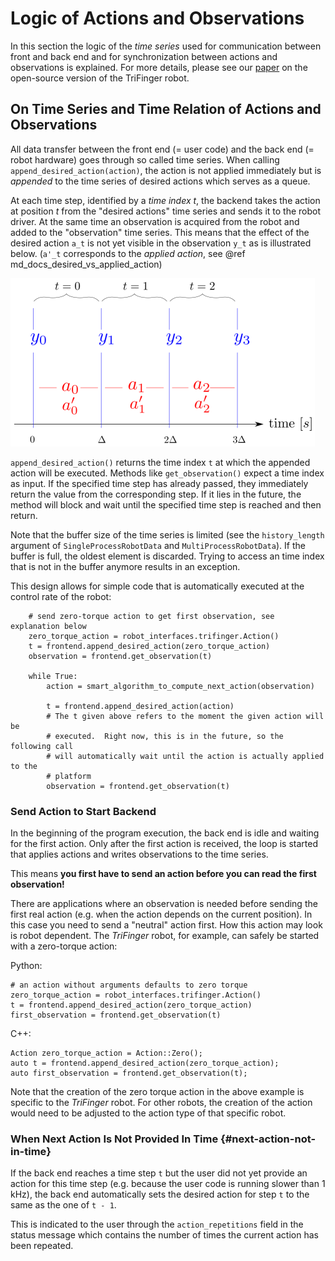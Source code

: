 Logic of Actions and Observations
=================================

In this section the logic of the _time series_ used for communication between
front and back end and for synchronization between actions and observations is
explained.  For more details, please see our
[paper](https://arxiv.org/abs/2008.03596) on the open-source version of the
TriFinger robot.


On Time Series and Time Relation of Actions and Observations
------------------------------------------------------------


All data transfer between the front end (= user code) and the back end (= robot
hardware) goes through so called time series. When calling
`append_desired_action(action)`, the action is not applied immediately but is
*appended* to the time series of desired actions which serves as a queue.

At each time step, identified by a _time index t_, the backend takes the action
at position _t_ from the "desired actions" time series and sends it to the robot
driver.  At the same time an observation is acquired from the robot and added to
the "observation" time series. This means that the effect of the desired action
`a_t` is not yet visible in the observation `y_t` as is illustrated below.
(`a'_t` corresponds to the *applied action*, see @ref
md_docs_desired_vs_applied_action)

![Time relation of actions and observations](images/action_observation_timing.png)


`append_desired_action()` returns the time index `t` at which the appended
action will be executed. Methods like `get_observation()` expect a time index as
input.  If the specified time step has already passed, they immediately return
the value from the corresponding step. If it lies in the future, the method will
block and wait until the specified time step is reached and then return.

Note that the buffer size of the time series is limited (see the
`history_length` argument of `SingleProcessRobotData` and
`MultiProcessRobotData`).  If the buffer is full, the oldest element is
discarded.  Trying to access an time index that is not in the buffer anymore
results in an exception.


This design allows for simple code that is automatically executed at the control
rate of the robot:

```{.py}
    # send zero-torque action to get first observation, see explanation below
    zero_torque_action = robot_interfaces.trifinger.Action()
    t = frontend.append_desired_action(zero_torque_action)
    observation = frontend.get_observation(t)

    while True:
        action = smart_algorithm_to_compute_next_action(observation)

        t = frontend.append_desired_action(action)
        # The t given above refers to the moment the given action will be
        # executed.  Right now, this is in the future, so the following call
        # will automatically wait until the action is actually applied to the
        # platform
        observation = frontend.get_observation(t)
```


### Send Action to Start Backend

In the beginning of the program execution, the back end is idle and
waiting for the first action. Only after the first action is received,
the loop is started that applies actions and writes observations to the
time series.

This means **you first have to send an action before you can read the
first observation!**

There are applications where an observation is needed before sending the
first real action (e.g. when the action depends on the current
position).  In this case you need to send a "neutral" action first.  How this
action may look is robot dependent.  The _TriFinger_ robot, for example, can
safely be started with a zero-torque action:


Python:

```{.py}
# an action without arguments defaults to zero torque
zero_torque_action = robot_interfaces.trifinger.Action()
t = frontend.append_desired_action(zero_torque_action)
first_observation = frontend.get_observation(t)
```

C++:

```{.cpp}
Action zero_torque_action = Action::Zero();
auto t = frontend.append_desired_action(zero_torque_action);
auto first_observation = frontend.get_observation(t);
```

Note that the creation of the zero torque action in the above example is
specific to the _TriFinger_ robot.  For other robots, the creation of the action
would need to be adjusted to the action type of that specific robot.


### When Next Action Is Not Provided In Time {#next-action-not-in-time}

If the back end reaches a time step `t` but the user did not yet provide
an action for this time step (e.g. because the user code is running
slower than 1 kHz), the back end automatically sets the desired action
for step `t` to the same as the one of `t - 1`.

This is indicated to the user through the `action_repetitions` field in
the status message which contains the number of times the current action
has been repeated.


